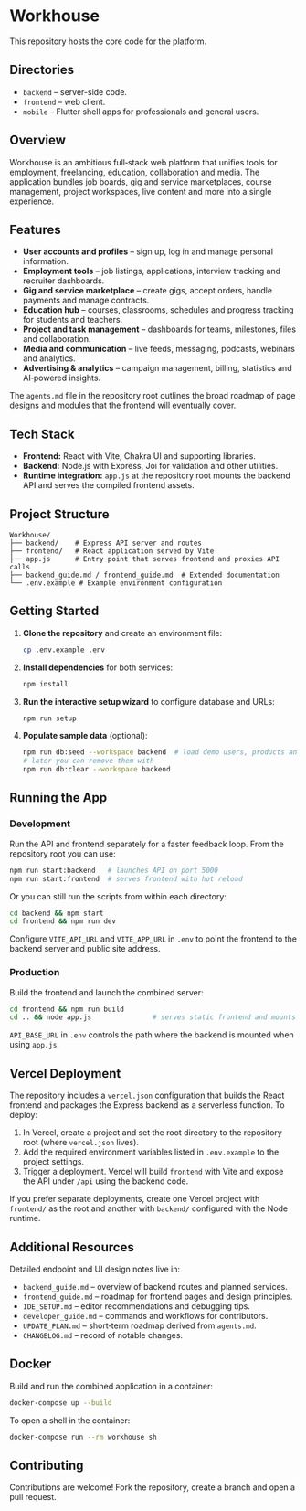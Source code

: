 # Workhouse


This repository hosts the core code for the platform.

## Directories

- `backend` – server-side code.
- `frontend` – web client.
- `mobile` – Flutter shell apps for professionals and general users.

## Overview
Workhouse is an ambitious full‑stack web platform that unifies tools for employment, freelancing, education, collaboration and media. The application bundles job boards, gig and service marketplaces, course management, project workspaces, live content and more into a single experience.

## Features
- **User accounts and profiles** – sign up, log in and manage personal information.
- **Employment tools** – job listings, applications, interview tracking and recruiter dashboards.
- **Gig and service marketplace** – create gigs, accept orders, handle payments and manage contracts.
- **Education hub** – courses, classrooms, schedules and progress tracking for students and teachers.
- **Project and task management** – dashboards for teams, milestones, files and collaboration.
- **Media and communication** – live feeds, messaging, podcasts, webinars and analytics.
- **Advertising & analytics** – campaign management, billing, statistics and AI‑powered insights.

The `agents.md` file in the repository root outlines the broad roadmap of page designs and modules that the frontend will eventually cover.

## Tech Stack
- **Frontend:** React with Vite, Chakra UI and supporting libraries.
- **Backend:** Node.js with Express, Joi for validation and other utilities.
- **Runtime integration:** `app.js` at the repository root mounts the backend API and serves the compiled frontend assets.

## Project Structure
```
Workhouse/
├── backend/    # Express API server and routes
├── frontend/   # React application served by Vite
├── app.js      # Entry point that serves frontend and proxies API calls
├── backend_guide.md / frontend_guide.md  # Extended documentation
└── .env.example # Example environment configuration
```

## Getting Started
1. **Clone the repository** and create an environment file:
   ```bash
   cp .env.example .env
   ```
2. **Install dependencies** for both services:
   ```bash
   npm install
   ```
3. **Run the interactive setup wizard** to configure database and URLs:
   ```bash
   npm run setup
   ```
4. **Populate sample data** (optional):
   ```bash
   npm run db:seed --workspace backend  # load demo users, products and profiles
   # later you can remove them with
   npm run db:clear --workspace backend
   ```

## Running the App
### Development
Run the API and frontend separately for a faster feedback loop. From the repository root you can use:
```bash
npm run start:backend   # launches API on port 5000
npm run start:frontend  # serves frontend with hot reload
```
Or you can still run the scripts from within each directory:
```bash
cd backend && npm start
cd frontend && npm run dev
```
Configure `VITE_API_URL` and `VITE_APP_URL` in `.env` to point the frontend to
the backend server and public site address.

### Production
Build the frontend and launch the combined server:
```bash
cd frontend && npm run build
cd .. && node app.js               # serves static frontend and mounts /api routes
```
`API_BASE_URL` in `.env` controls the path where the backend is mounted when using `app.js`.

## Vercel Deployment
The repository includes a `vercel.json` configuration that builds the React frontend and packages the Express backend as a serverless function. To deploy:

1. In Vercel, create a project and set the root directory to the repository root (where `vercel.json` lives).
2. Add the required environment variables listed in `.env.example` to the project settings.
3. Trigger a deployment. Vercel will build `frontend` with Vite and expose the API under `/api` using the backend code.

If you prefer separate deployments, create one Vercel project with `frontend/` as the root and another with `backend/` configured with the Node runtime.

## Additional Resources
Detailed endpoint and UI design notes live in:
- `backend_guide.md` – overview of backend routes and planned services.
- `frontend_guide.md` – roadmap for frontend pages and design principles.
- `IDE_SETUP.md` – editor recommendations and debugging tips.
- `developer_guide.md` – commands and workflows for contributors.
- `UPDATE_PLAN.md` – short‑term roadmap derived from `agents.md`.
- `CHANGELOG.md` – record of notable changes.

## Docker
Build and run the combined application in a container:

```bash
docker-compose up --build
```

To open a shell in the container:

```bash
docker-compose run --rm workhouse sh
```

## Contributing
Contributions are welcome! Fork the repository, create a branch and open a pull request.


